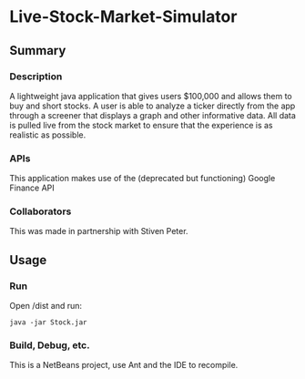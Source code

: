 # Live-Stock-Market-Simulator

## Summary

### Description
A lightweight java application that gives users $100,000 and allows them to buy and short stocks. A user is able to analyze a ticker directly from the app through a screener that displays a graph and other informative data. All data is pulled live from the stock market to ensure that the experience is as realistic as possible.

### APIs
This application makes use of the (deprecated but functioning) Google Finance API

### Collaborators
This was made in partnership with Stiven Peter.

## Usage

### Run
Open /dist and run:

``` java -jar Stock.jar ```

### Build, Debug, etc.
This is a NetBeans project, use Ant and the IDE to recompile.

